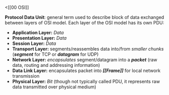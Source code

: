 <[[00 OSI]]

**Protocol Data Unit**: general term used to describe block of data exchanged between layers of OSI model. Each layer of the OSI model has its own PDU:

- **Application Layer:** *Data*
- **Presentation Layer:** *Data*
- **Session Layer:** *Data*
- **Transport Layer:** segments/reassembles data into/from *smaller chunks* (***segment*** for TCP or ***datagram*** for UDP)
- **Network Layer:** *encapsulates* segment/datagram into a ***packet*** (raw data, routing and addressing information)
- **Data Link Layer:** encapsulates packet into ***[[Frame]]*** for local network transmission
- **Physical Layer:** *Bit* (though not typically called PDU, it represents raw data transmitted over physical medium)